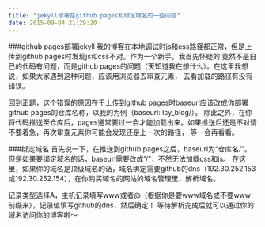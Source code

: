 ```yaml
---
title: "jekyll部署在github pages和绑定域名的一些问题"
date: 2015-09-04 21:29:20
---
```

###github pages部署jekyll
我的博客在本地调试时js和css路径都正常，但是上传到github pages时发现js和css不对。作为一个新手，我首先怀疑的
竟然不是自己的代码有问题，而是github pages的问题（天知道我在想什么）。在这里我想说，如果大家遇到这种问题，应该用浏览器去审查元素，
去看加载的路径有没有错误。

回到正题，这个错误的原因在于上传到github pages时baseurl应该改成你部署github pages的仓库名称，以我的为例（baseurl: lcy_blog/）。
除此之外，在你将代码推送至仓库后，pages通常要过一会才能加载出来。如果推送后还是不对请不要着急，再次审查元素你可能会发现还是上一次的路径，
等一会再看看。

###绑定域名
首先说一下，在推送到github pages之后，baseurl为“仓库名/”。但是如果要绑定域名的话，baseurl需要改成”/"，不然无法加载css和js。
在这里，如果你的域名是顶级域名的话，域名绑定需要github的dns（192.30.252.153或192.30.252.154），在你购买域名的网站的域名管理里，解析域名。

记录类型选择A，主机记录填写www或者@（根据你是要www域名或不要www前缀来），记录值填写github的dns，然后确定！
等待解析完成后就可以通过你的域名访问你的博客啦～
